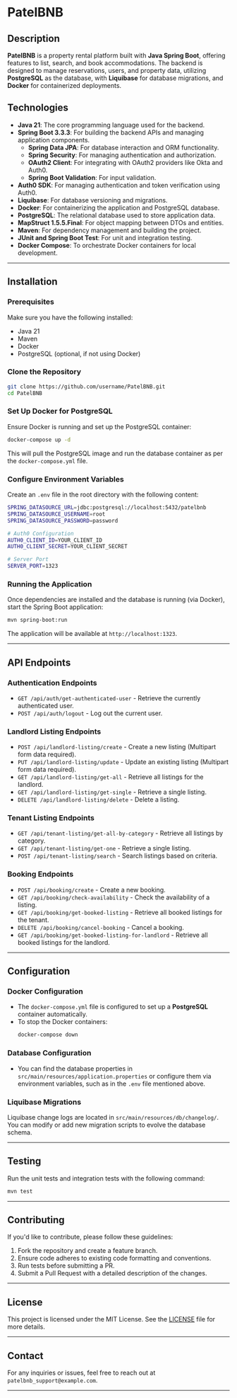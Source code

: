 
# PatelBNB

## Description
**PatelBNB** is a property rental platform built with **Java Spring Boot**, offering features to list, search, and book accommodations. The backend is designed to manage reservations, users, and property data, utilizing **PostgreSQL** as the database, with **Liquibase** for database migrations, and **Docker** for containerized deployments.

## Technologies
- **Java 21**: The core programming language used for the backend.
- **Spring Boot 3.3.3**: For building the backend APIs and managing application components.
  - **Spring Data JPA**: For database interaction and ORM functionality.
  - **Spring Security**: For managing authentication and authorization.
  - **OAuth2 Client**: For integrating with OAuth2 providers like Okta and Auth0.
  - **Spring Boot Validation**: For input validation.
- **Auth0 SDK**: For managing authentication and token verification using Auth0.
- **Liquibase**: For database versioning and migrations.
- **Docker**: For containerizing the application and PostgreSQL database.
- **PostgreSQL**: The relational database used to store application data.
- **MapStruct 1.5.5.Final**: For object mapping between DTOs and entities.
- **Maven**: For dependency management and building the project.
- **JUnit and Spring Boot Test**: For unit and integration testing.
- **Docker Compose**: To orchestrate Docker containers for local development.

---

## Installation

### Prerequisites
Make sure you have the following installed:
- Java 21
- Maven
- Docker
- PostgreSQL (optional, if not using Docker)

### Clone the Repository
```bash
git clone https://github.com/username/PatelBNB.git
cd PatelBNB
```

### Set Up Docker for PostgreSQL
Ensure Docker is running and set up the PostgreSQL container:
```bash
docker-compose up -d
```
This will pull the PostgreSQL image and run the database container as per the `docker-compose.yml` file.

### Configure Environment Variables
Create an `.env` file in the root directory with the following content:

```bash
SPRING_DATASOURCE_URL=jdbc:postgresql://localhost:5432/patelbnb
SPRING_DATASOURCE_USERNAME=root
SPRING_DATASOURCE_PASSWORD=password

# Auth0 Configuration
AUTH0_CLIENT_ID=YOUR_CLIENT_ID
AUTH0_CLIENT_SECRET=YOUR_CLIENT_SECRET

# Server Port
SERVER_PORT=1323
```

### Running the Application
Once dependencies are installed and the database is running (via Docker), start the Spring Boot application:
```bash
mvn spring-boot:run
```

The application will be available at `http://localhost:1323`.

---

## API Endpoints

### Authentication Endpoints
- `GET /api/auth/get-authenticated-user` - Retrieve the currently authenticated user.
- `POST /api/auth/logout` - Log out the current user.

### Landlord Listing Endpoints
- `POST /api/landlord-listing/create` - Create a new listing (Multipart form data required).
- `PUT /api/landlord-listing/update` - Update an existing listing (Multipart form data required).
- `GET /api/landlord-listing/get-all` - Retrieve all listings for the landlord.
- `GET /api/landlord-listing/get-single` - Retrieve a single listing.
- `DELETE /api/landlord-listing/delete` - Delete a listing.

### Tenant Listing Endpoints
- `GET /api/tenant-listing/get-all-by-category` - Retrieve all listings by category.
- `GET /api/tenant-listing/get-one` - Retrieve a single listing.
- `POST /api/tenant-listing/search` - Search listings based on criteria.

### Booking Endpoints
- `POST /api/booking/create` - Create a new booking.
- `GET /api/booking/check-availability` - Check the availability of a listing.
- `GET /api/booking/get-booked-listing` - Retrieve all booked listings for the tenant.
- `DELETE /api/booking/cancel-booking` - Cancel a booking.
- `GET /api/booking/get-booked-listing-for-landlord` - Retrieve all booked listings for the landlord.

---

## Configuration

### Docker Configuration
- The `docker-compose.yml` file is configured to set up a **PostgreSQL** container automatically.
- To stop the Docker containers:
  ```bash
  docker-compose down
  ```

### Database Configuration
- You can find the database properties in `src/main/resources/application.properties` or configure them via environment variables, such as in the `.env` file mentioned above.

### Liquibase Migrations
Liquibase change logs are located in `src/main/resources/db/changelog/`. You can modify or add new migration scripts to evolve the database schema.

---

## Testing
Run the unit tests and integration tests with the following command:
```bash
mvn test
```

---

## Contributing
If you'd like to contribute, please follow these guidelines:
1. Fork the repository and create a feature branch.
2. Ensure code adheres to existing code formatting and conventions.
3. Run tests before submitting a PR.
4. Submit a Pull Request with a detailed description of the changes.

---

## License
This project is licensed under the MIT License. See the [LICENSE](LICENSE) file for more details.

---

## Contact
For any inquiries or issues, feel free to reach out at `patelbnb_support@example.com`.

---

